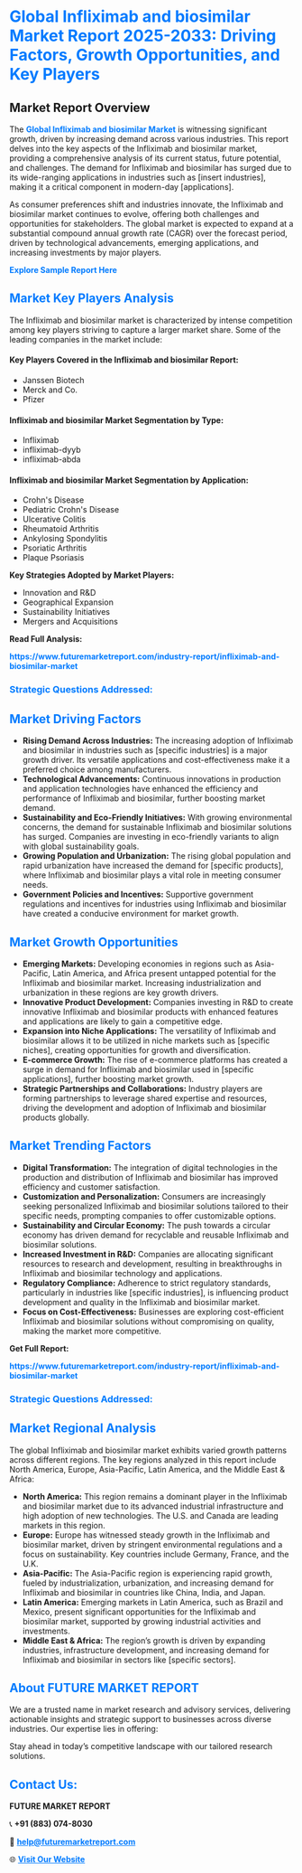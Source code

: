 <h1 style="color: #007BFF;">Global Infliximab and biosimilar Market Report 2025-2033: Driving Factors, Growth Opportunities, and Key Players</h1>

<section id="overview">
<h2>Market Report Overview</h2>
<p>The <a href="https://www.futuremarketreport.com/industry-report/infliximab-and-biosimilar-market" style="color: #007BFF; text-decoration: none;"><strong>Global Infliximab and biosimilar Market</strong></a> is witnessing significant growth, driven by increasing demand across various industries. This report delves into the key aspects of the Infliximab and biosimilar market, providing a comprehensive analysis of its current status, future potential, and challenges. The demand for Infliximab and biosimilar has surged due to its wide-ranging applications in industries such as [insert industries], making it a critical component in modern-day [applications].</p>
<p>As consumer preferences shift and industries innovate, the Infliximab and biosimilar market continues to evolve, offering both challenges and opportunities for stakeholders. The global market is expected to expand at a substantial compound annual growth rate (CAGR) over the forecast period, driven by technological advancements, emerging applications, and increasing investments by major players.</p>
</section>

<section id="overview">
<p><a href="https://www.futuremarketreport.com/request-sample/reportId=92549" style="color: #007BFF; text-decoration: none;"><strong>Explore Sample Report Here</strong></a></p>
</section>

<section id="key-players">
<h2 style="color: #007BFF;">Market Key Players Analysis</h2>
<p>The Infliximab and biosimilar market is characterized by intense competition among key players striving to capture a larger market share. Some of the leading companies in the market include:</p>
<h4>Key Players Covered in the Infliximab and biosimilar Report:</h4>
<ul><li>Janssen Biotech</li><li>Merck and Co.</li><li>Pfizer</li></ul>
<h4>Infliximab and biosimilar Market Segmentation by Type:</h4>
<ul><li>Infliximab</li><li>infliximab-dyyb</li><li>infliximab-abda</li></ul>

<h4>Infliximab and biosimilar Market Segmentation by Application:</h4>
<ul><li>Crohn&#039;s Disease</li><li>Pediatric Crohn&#039;s Disease</li><li>Ulcerative Colitis</li><li>Rheumatoid Arthritis</li><li>Ankylosing Spondylitis</li><li>Psoriatic Arthritis</li><li>Plaque Psoriasis</li></ul>
<p><strong>Key Strategies Adopted by Market Players:</strong></p>
<ul>
<li>Innovation and R&D</li>
<li>Geographical Expansion</li>
<li>Sustainability Initiatives</li>
<li>Mergers and Acquisitions</li>
</ul>
</section>

<section>
<p><strong>Read Full Analysis: </strong></p><a href="https://www.futuremarketreport.com/industry-report/infliximab-and-biosimilar-market" style="color: #007BFF; text-decoration: none;"><strong>https://www.futuremarketreport.com/industry-report/infliximab-and-biosimilar-market</strong></a>
<h3 style="color: #007BFF;">Strategic Questions Addressed:</h3>
</section>

<section id="driving-factors">
<h2 style="color: #007BFF;">Market Driving Factors</h2>
<ul>
<li><strong>Rising Demand Across Industries:</strong> The increasing adoption of Infliximab and biosimilar in industries such as [specific industries] is a major growth driver. Its versatile applications and cost-effectiveness make it a preferred choice among manufacturers.</li>
<li><strong>Technological Advancements:</strong> Continuous innovations in production and application technologies have enhanced the efficiency and performance of Infliximab and biosimilar, further boosting market demand.</li>
<li><strong>Sustainability and Eco-Friendly Initiatives:</strong> With growing environmental concerns, the demand for sustainable Infliximab and biosimilar solutions has surged. Companies are investing in eco-friendly variants to align with global sustainability goals.</li>
<li><strong>Growing Population and Urbanization:</strong> The rising global population and rapid urbanization have increased the demand for [specific products], where Infliximab and biosimilar plays a vital role in meeting consumer needs.</li>
<li><strong>Government Policies and Incentives:</strong> Supportive government regulations and incentives for industries using Infliximab and biosimilar have created a conducive environment for market growth.</li>
</ul>
</section>

<section id="growth-opportunities">
<h2 style="color: #007BFF;">Market Growth Opportunities</h2>
<ul>
<li><strong>Emerging Markets:</strong> Developing economies in regions such as Asia-Pacific, Latin America, and Africa present untapped potential for the Infliximab and biosimilar market. Increasing industrialization and urbanization in these regions are key growth drivers.</li>
<li><strong>Innovative Product Development:</strong> Companies investing in R&D to create innovative Infliximab and biosimilar products with enhanced features and applications are likely to gain a competitive edge.</li>
<li><strong>Expansion into Niche Applications:</strong> The versatility of Infliximab and biosimilar allows it to be utilized in niche markets such as [specific niches], creating opportunities for growth and diversification.</li>
<li><strong>E-commerce Growth:</strong> The rise of e-commerce platforms has created a surge in demand for Infliximab and biosimilar used in [specific applications], further boosting market growth.</li>
<li><strong>Strategic Partnerships and Collaborations:</strong> Industry players are forming partnerships to leverage shared expertise and resources, driving the development and adoption of Infliximab and biosimilar products globally.</li>
</ul>
</section>

<section id="trending-factors">
<h2 style="color: #007BFF;">Market Trending Factors</h2>
<ul>
<li><strong>Digital Transformation:</strong> The integration of digital technologies in the production and distribution of Infliximab and biosimilar has improved efficiency and customer satisfaction.</li>
<li><strong>Customization and Personalization:</strong> Consumers are increasingly seeking personalized Infliximab and biosimilar solutions tailored to their specific needs, prompting companies to offer customizable options.</li>
<li><strong>Sustainability and Circular Economy:</strong> The push towards a circular economy has driven demand for recyclable and reusable Infliximab and biosimilar solutions.</li>
<li><strong>Increased Investment in R&D:</strong> Companies are allocating significant resources to research and development, resulting in breakthroughs in Infliximab and biosimilar technology and applications.</li>
<li><strong>Regulatory Compliance:</strong> Adherence to strict regulatory standards, particularly in industries like [specific industries], is influencing product development and quality in the Infliximab and biosimilar market.</li>
<li><strong>Focus on Cost-Effectiveness:</strong> Businesses are exploring cost-efficient Infliximab and biosimilar solutions without compromising on quality, making the market more competitive.</li>
</ul>
</section>

<section>
<p><strong>Get Full Report: </strong></p><a href="https://www.futuremarketreport.com/industry-report/infliximab-and-biosimilar-market" style="color: #007BFF; text-decoration: none;"><strong>https://www.futuremarketreport.com/industry-report/infliximab-and-biosimilar-market</strong></a>
<h3 style="color: #007BFF;">Strategic Questions Addressed:</h3>
</section>


<section id="regional-analysis">
<h2 style="color: #007BFF;">Market Regional Analysis</h2>
<p>The global Infliximab and biosimilar market exhibits varied growth patterns across different regions. The key regions analyzed in this report include North America, Europe, Asia-Pacific, Latin America, and the Middle East & Africa:</p>
<ul>
<li><strong>North America:</strong> This region remains a dominant player in the Infliximab and biosimilar market due to its advanced industrial infrastructure and high adoption of new technologies. The U.S. and Canada are leading markets in this region.</li>
<li><strong>Europe:</strong> Europe has witnessed steady growth in the Infliximab and biosimilar market, driven by stringent environmental regulations and a focus on sustainability. Key countries include Germany, France, and the U.K.</li>
<li><strong>Asia-Pacific:</strong> The Asia-Pacific region is experiencing rapid growth, fueled by industrialization, urbanization, and increasing demand for Infliximab and biosimilar in countries like China, India, and Japan.</li>
<li><strong>Latin America:</strong> Emerging markets in Latin America, such as Brazil and Mexico, present significant opportunities for the Infliximab and biosimilar market, supported by growing industrial activities and investments.</li>
<li><strong>Middle East & Africa:</strong> The region’s growth is driven by expanding industries, infrastructure development, and increasing demand for Infliximab and biosimilar in sectors like [specific sectors].</li>
</ul>
</section>

<footer>
<h2 style="color: #007BFF;">About FUTURE MARKET REPORT</h2>
<p>We are a trusted name in market research and advisory services, delivering actionable insights and strategic support to businesses across diverse industries. Our expertise lies in offering:</p>

<p>Stay ahead in today’s competitive landscape with our tailored research solutions.</p>

<h2 style="color: #007BFF;">Contact Us:</h2>
<p><strong>FUTURE MARKET REPORT</strong></p>
<p>📞 <strong>+91 (883) 074-8030</strong></p>
<p>📧 <strong><a href="mailto:help@futuremarketreport.com" style="color: #007BFF;">help@futuremarketreport.com</a></strong></p>
<p>🌐 <strong><a href="https://www.futuremarketreport.com/" style="color: #007BFF;">Visit Our Website</a></strong></p>
</footer>